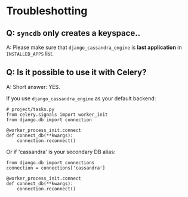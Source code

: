 # Troubleshotting

## **Q:  `syncdb` only creates a keyspace..**

A: Please make sure that `django_cassandra_engine` is **last application** in `INSTALLED_APPS` list.

## **Q:  Is it possible to use it with Celery?**

A: Short answer: YES.

If you use `django_cassandra_engine` as your default backend:

    # project/tasks.py
    from celery.signals import worker_init
    from django.db import connection

    @worker_process_init.connect
    def connect_db(**kwargs):
        connection.reconnect()

Or if 'cassandra' is your secondary DB alias:

    from django.db import connections
    connection = connections['cassandra']

    @worker_process_init.connect
    def connect_db(**kwargs):
        connection.reconnect()

